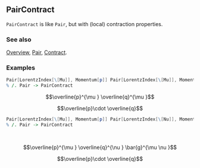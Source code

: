 ## PairContract

`PairContract` is like `Pair`, but with (local) contraction properties.

### See also

[Overview](Extra/FeynCalc.md), [Pair](Pair.md), [Contract](Contract.md).

### Examples

```mathematica
Pair[LorentzIndex[\[Mu]], Momentum[p]] Pair[LorentzIndex[\[Mu]], Momentum[q]]
% /. Pair -> PairContract
```

$$\overline{p}^{\mu } \overline{q}^{\mu }$$

$$\overline{p}\cdot \overline{q}$$

```mathematica
Pair[LorentzIndex[\[Mu]], Momentum[p]] Pair[LorentzIndex[\[Nu]], Momentum[q]] Pair[LorentzIndex[\[Mu]], LorentzIndex[\[Nu]]]
% /. Pair -> PairContract 
  
 

```

$$\overline{p}^{\mu } \overline{q}^{\nu } \bar{g}^{\mu \nu }$$

$$\overline{p}\cdot \overline{q}$$
